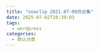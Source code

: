 ```yaml
---
title: "noaclip 2021.07-09月合集"
date: 2025-07-02T18:39:03
tags:
  - wordpress
categories:
  - 默认分类
---
```




